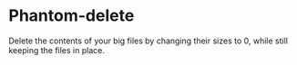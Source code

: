 # Phantom-delete

Delete the contents of your big files by changing their sizes to 0, while still keeping the files in place.
